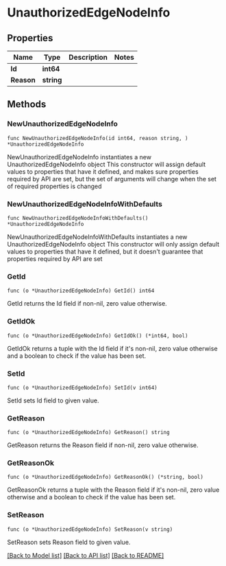 # UnauthorizedEdgeNodeInfo

## Properties

Name | Type | Description | Notes
------------ | ------------- | ------------- | -------------
**Id** | **int64** |  | 
**Reason** | **string** |  | 

## Methods

### NewUnauthorizedEdgeNodeInfo

`func NewUnauthorizedEdgeNodeInfo(id int64, reason string, ) *UnauthorizedEdgeNodeInfo`

NewUnauthorizedEdgeNodeInfo instantiates a new UnauthorizedEdgeNodeInfo object
This constructor will assign default values to properties that have it defined,
and makes sure properties required by API are set, but the set of arguments
will change when the set of required properties is changed

### NewUnauthorizedEdgeNodeInfoWithDefaults

`func NewUnauthorizedEdgeNodeInfoWithDefaults() *UnauthorizedEdgeNodeInfo`

NewUnauthorizedEdgeNodeInfoWithDefaults instantiates a new UnauthorizedEdgeNodeInfo object
This constructor will only assign default values to properties that have it defined,
but it doesn't guarantee that properties required by API are set

### GetId

`func (o *UnauthorizedEdgeNodeInfo) GetId() int64`

GetId returns the Id field if non-nil, zero value otherwise.

### GetIdOk

`func (o *UnauthorizedEdgeNodeInfo) GetIdOk() (*int64, bool)`

GetIdOk returns a tuple with the Id field if it's non-nil, zero value otherwise
and a boolean to check if the value has been set.

### SetId

`func (o *UnauthorizedEdgeNodeInfo) SetId(v int64)`

SetId sets Id field to given value.


### GetReason

`func (o *UnauthorizedEdgeNodeInfo) GetReason() string`

GetReason returns the Reason field if non-nil, zero value otherwise.

### GetReasonOk

`func (o *UnauthorizedEdgeNodeInfo) GetReasonOk() (*string, bool)`

GetReasonOk returns a tuple with the Reason field if it's non-nil, zero value otherwise
and a boolean to check if the value has been set.

### SetReason

`func (o *UnauthorizedEdgeNodeInfo) SetReason(v string)`

SetReason sets Reason field to given value.



[[Back to Model list]](../README.md#documentation-for-models) [[Back to API list]](../README.md#documentation-for-api-endpoints) [[Back to README]](../README.md)


